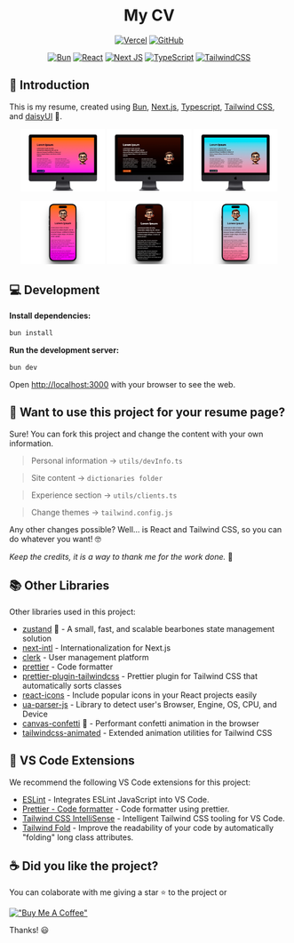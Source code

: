 <div align="center">

# My CV

[![Vercel](https://vercelbadge.vercel.app/api/joacod/mycv)](https://www.joacod.com)
[![GitHub](https://img.shields.io/github/license/mashape/apistatus.svg)](https://github.com/joacod/mycv/blob/main/LICENSE)

[![Bun](https://img.shields.io/badge/Bun-%23000000.svg?style=for-the-badge&logo=bun&logoColor=white)](https://bun.sh/)
[![React](https://img.shields.io/badge/react-%2320232a.svg?style=for-the-badge&logo=react&logoColor=%2361DAFB)](https://react.dev/)
[![Next JS](https://img.shields.io/badge/Next-black?style=for-the-badge&logo=next.js&logoColor=white)](https://nextjs.org/)
[![TypeScript](https://img.shields.io/badge/typescript-%23007ACC.svg?style=for-the-badge&logo=typescript&logoColor=white)](https://www.typescriptlang.org/)
[![TailwindCSS](https://img.shields.io/badge/tailwindcss-%2338B2AC.svg?style=for-the-badge&logo=tailwind-css&logoColor=white)](https://tailwindcss.com/)

</div>

## 👋 Introduction

This is my resume, created using [Bun](https://bun.sh/), [Next.js](https://nextjs.org/), [Typescript](https://www.typescriptlang.org/), [Tailwind CSS](https://tailwindcss.com/), and [daisyUI](https://daisyui.com/) 🌼.

<p align="center">
  <img width="30%" src="https://github.com/joacod/mycv/blob/main/public/readme/thumb1.webp" alt="Thumbnail 1">
  <img width="30%" src="https://github.com/joacod/mycv/blob/main/public/readme/thumb2.webp" alt="Thumbnail 2">
  <img width="30%" src="https://github.com/joacod/mycv/blob/main/public/readme/thumb3.webp" alt="Thumbnail 3">
</p>

<p align="center">
  <img width="30%" src="https://github.com/joacod/mycv/blob/main/public/readme/thumb-mobile1.webp" alt="Thumbnail 1">
  <img width="30%" src="https://github.com/joacod/mycv/blob/main/public/readme/thumb-mobile2.webp" alt="Thumbnail 2">
  <img width="30%" src="https://github.com/joacod/mycv/blob/main/public/readme/thumb-mobile3.webp" alt="Thumbnail 3">
</p>

## 💻 Development

**Install dependencies:**

```bash
bun install
```

**Run the development server:**

```bash
bun dev
```

Open [http://localhost:3000](http://localhost:3000) with your browser to see the web.

## 🔶 Want to use this project for your resume page?

Sure! You can fork this project and change the content with your own information.

> Personal information -> `utils/devInfo.ts`

> Site content -> `dictionaries folder`

> Experience section -> `utils/clients.ts`

> Change themes -> `tailwind.config.js`

Any other changes possible? Well... is React and Tailwind CSS, so you can do whatever you want! 🤓

_Keep the credits, it is a way to thank me for the work done._ 🙏

## 📚 Other Libraries

Other libraries used in this project:

- [zustand](https://zustand-demo.pmnd.rs/) 🐻 - A small, fast, and scalable bearbones state management solution
- [next-intl](https://next-intl-docs.vercel.app/) - Internationalization for Next.js
- [clerk](https://clerk.com/) - User management platform
- [prettier](https://prettier.io/) - Code formatter
- [prettier-plugin-tailwindcss](https://github.com/tailwindlabs/prettier-plugin-tailwindcss) - Prettier plugin for Tailwind CSS that automatically sorts classes
- [react-icons](https://react-icons.github.io/react-icons/) - Include popular icons in your React projects easily
- [ua-parser-js](https://uaparser.js.org/) - Library to detect user's Browser, Engine, OS, CPU, and Device
- [canvas-confetti](https://www.kirilv.com/canvas-confetti/) 🎊 - Performant confetti animation in the browser
- [tailwindcss-animated](https://www.tailwindcss-animated.com/) - Extended animation utilities for Tailwind CSS

## 🔌 VS Code Extensions

We recommend the following VS Code extensions for this project:

- [ESLint](https://marketplace.visualstudio.com/items?itemName=dbaeumer.vscode-eslint) - Integrates ESLint JavaScript into VS Code.
- [Prettier - Code formatter](https://marketplace.visualstudio.com/items?itemName=esbenp.prettier-vscode) - Code formatter using prettier.
- [Tailwind CSS IntelliSense](https://marketplace.visualstudio.com/items?itemName=bradlc.vscode-tailwindcss) - Intelligent Tailwind CSS tooling for VS Code.
- [Tailwind Fold](https://marketplace.visualstudio.com/items?itemName=stivo.tailwind-fold) - Improve the readability of your code by automatically "folding" long class attributes.

## ☕️ Did you like the project?

You can colaborate with me giving a star ⭐️ to the project or

[!["Buy Me A Coffee"](https://www.buymeacoffee.com/assets/img/custom_images/orange_img.png)](https://www.buymeacoffee.com/joacod)

Thanks! 😃
